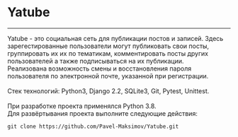 # Yatube
_______
Yatube - это социальная сеть для публикации постов и записей. Здесь зарегестированные пользователи могут публиковать свои посты, группировать их их по тематикам, комментировать посты других пользователей а также подписываться на их публикации.<br>
Реализована возможность смены и восстановления пароля пользователя по электронной почте, указанной при регистрации.
<br><br>
Стек технологий: Python3, Django 2.2, SQLite3, Git, Pytest, Unittest.
<br><br>
При разработке проекта применялся Python 3.8.<br>
Для развёртывания проекта выполните следующие действия:<br>
```
git clone https://github.com/Pavel-Maksimov/Yatube.git
```
